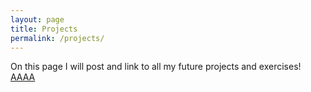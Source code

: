 ```yaml
---
layout: page
title: Projects
permalink: /projects/
---
```


On this page I will post and link to all my future projects and exercises!
<a href="test/index.html">AAAA</a>
